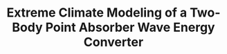 ---
title: Extreme Climate Modeling of a Two-Body Point Absorber Wave Energy Converter
authors: ["David Jahn","William Gallus","Phong_Nguyen","Qiyun Pan","Kristen Cetin","Eunshin Byon","admin","Yuyu Zhou","Elham Jahani"]
---